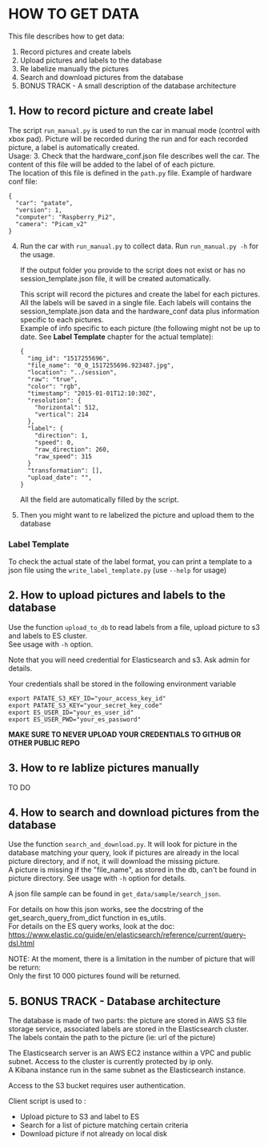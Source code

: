 # HOW TO GET DATA

This file describes how to get data:
1. Record pictures and create labels
2. Upload pictures and labels to the database
3. Re labelize manually the pictures
4. Search and download pictures from the database
5. BONUS TRACK - A small description of the database architecture


## 1. How to record picture and create label

The script `run_manual.py` is used to run the car in manual mode (control with xbox pad). Picture will be recorded
during the run and for each recorded picture, a label is automatically created.  
Usage:
3. Check that the hardware_conf.json file describes well the car. The content of this file will be added to the label of
   of each picture.  
   The location of this file is defined in the `path.py` file.
   Example of hardware conf file:
   ```
   {
     "car": "patate",
     "version": 1,
     "computer": "Raspberry_Pi2",
     "camera": "Picam_v2"
   }
   ```
4. Run the car with `run_manual.py` to collect data. Run `run_manual.py -h` for the usage.   
  
   If the output folder you provide to the script does not exist or has no session_template.json file,
   it will be created automatically.
     
   This script will record the pictures and create the label for each pictures. All the labels will be saved in a single 
file. Each labels will contains the session_template.json data and the hardware_conf data plus information specific 
to each pictures.  
Example of info specific to each picture
 (the following might not be up to date. See **Label Template** chapter for the actual template):
   ```
   {
     "img_id": "1517255696",
     "file_name": "0_0_1517255696.923487.jpg",
     "location": "../session",
     "raw": "true",
     "color": "rgb",
     "timestamp": "2015-01-01T12:10:30Z",
     "resolution": {
       "horizontal": 512,
       "vertical": 214
     },
     "label": {
       "direction": 1,
       "speed": 0,
       "raw_direction": 260,
       "raw_speed": 315
     }
     "transformation": [],
     "upload_date": "",
   }
   ```
   All the field are automatically filled by the script.
5. Then you might want to re labelized the picture and upload them to the database

### Label Template

To check the actual state of the label format, you can print a template to a json file using the 
`write_label_template.py` (use `--help` for usage)


## 2. How to upload pictures and labels to the database 

Use the function `upload_to_db` to read labels from a file, upload picture to s3 and labels to ES cluster.  
See usage with `-h` option.

Note that you will need credential for Elasticsearch and s3. Ask admin for details.

Your credentials shall be stored in the following environment variable
```
export PATATE_S3_KEY_ID="your_access_key_id"
export PATATE_S3_KEY="your_secret_key_code"
export ES_USER_ID="your_es_user_id"
export ES_USER_PWD="your_es_password"
```
**MAKE SURE TO NEVER UPLOAD YOUR CREDENTIALS TO GITHUB OR OTHER PUBLIC REPO**


## 3. How to re lablize pictures manually

TO DO

## 4. How to search and download pictures from the database

Use the function `search_and_download.py`. It will look for picture in the database matching your query, look if 
pictures are already in the local picture directory, and if not, it will download the missing picture.  
A picture is missing if the "file_name", as stored in the db, can't be found in picture directory.
See usage with `-h` option for details.

A json file sample can be found in `get_data/sample/search_json`.

For details on how this json works, see the docstring of the get_search_query_from_dict function in es_utils.  
For details on the ES query works, look at the doc: https://www.elastic.co/guide/en/elasticsearch/reference/current/query-dsl.html

NOTE: At the moment, there is a limitation in the number of picture that will be return:  
Only the first 10 000 pictures found will be returned.


## 5. BONUS TRACK - Database architecture
The database is made of two parts: the picture are stored in AWS S3 file storage service, associated labels are stored
in the Elasticsearch cluster.
The labels contain the path to the picture (ie: url of the picture)

The Elasticsearch server is an AWS EC2 instance within a VPC and public subnet. Access to the cluster is currently 
protected by ip only.  
A Kibana instance run in the same subnet as the Elasticsearch instance.  

Access to the S3 bucket requires user authentication.

Client script is used to :  
- Upload picture to S3 and label to ES
- Search for a list of picture matching certain criteria
- Download picture if not already on local disk
 
